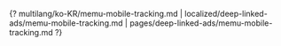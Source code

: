 {? multilang/ko-KR/memu-mobile-tracking.md | localized/deep-linked-ads/memu-mobile-tracking.md | pages/deep-linked-ads/memu-mobile-tracking.md ?}
